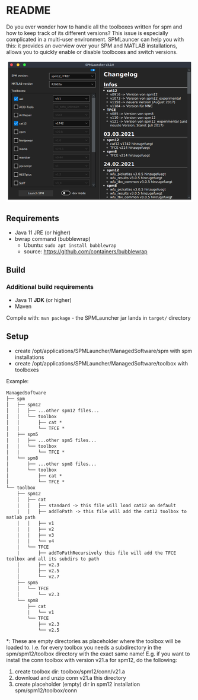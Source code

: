 # README #
Do you ever wonder how to handle all the toolboxes written for spm and how to keep track of its different versions? This issue is especially complicated in a multi-user environment. SPMLauncer can help you with this: it provides an overview over your SPM and MATLAB installations, allows you to quickly enable or disable toolboxes and switch versions.

![SPMLauncher GUI preview](https://github.com/wwu-trap/spmlauncher/blob/main/assets/SPMLauncher-v3.0.0.png?raw=true)

## Requirements
* Java 11 JRE (or higher)
* bwrap command (bubblewrap)
  * Ubuntu: `sudo apt install bubblewrap`
  * source: https://github.com/containers/bubblewrap

## Build
### Additional build requirements
* Java 11 **JDK** (or higher)
* Maven

Compile with: `mvn package` - the SPMLauncher jar lands in `target/` directory

## Setup
* create /opt/applications/SPMLauncher/ManagedSoftware/spm with spm installations
* create /opt/applications/SPMLauncher/ManagedSoftware/toolbox with toolboxes


Example:
~~~~
ManagedSoftware
├── spm
│   ├── spm12
│   │   ├── ...other spm12 files...
│   │   └── toolbox
│   │       ├── cat *
│   │       └── TFCE *
│   ├── spm5
│   │   ├── ...other spm5 files...
│   │   └── toolbox
│   │       └── TFCE *
│   └── spm8
│       ├── ...other spm8 files...
│       └── toolbox
│           ├── cat *
│           └── TFCE *
└── toolbox
    ├── spm12
    │   ├── cat
    |   │   ├── standard -> this file will load cat12 on default
    |   │   ├── addToPath -> this file will add the cat12 toolbox to matlab path
    │   │   ├── v1
    │   │   ├── v2
    │   │   ├── v3
    │   │   └── v4
    │   └── TFCE
    |       ├── addToPathRecursively this file will add the TFCE toolbox and all its subdirs to path
    │       ├── v2.3
    │       ├── v2.5
    │       └── v2.7
    ├── spm5
    │   └── TFCE
    │       └── v2.3
    └── spm8
        ├── cat
        │   └── v1
        └── TFCE
            ├── v2.3
            └── v2.5
~~~~            
\*: These are empty directories as placeholder where the toolbox will be loaded to. I.e. for every toolbox you needs a subdirectory in the spm/spm12/toolbox directory with the exact same name! E.g. if you want to install the conn toolbox with version v21.a for spm12, do the following:
  1. create toolbox dir: toolbox/spm12/conn/v21.a
  2. download and unzip conn v21.a this directory
  3. create placeholder (empty) dir in spm12 installation spm/spm12/toolbox/conn
